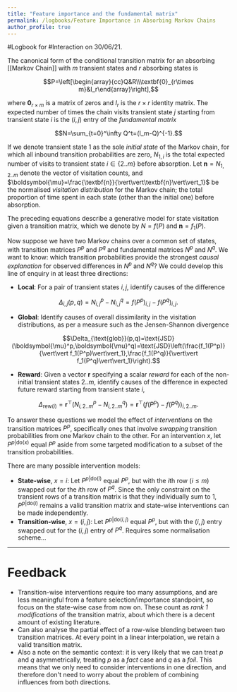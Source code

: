```yaml
---
title: "Feature importance and the fundamental matrix"
permalink: /logbooks/Feature Importance in Absorbing Markov Chains
author_profile: true
---
```


#Logbook for #Interaction on 30/06/21.

The canonical form of the conditional transition matrix for an absorbing [[Markov Chain]] with $m$ transient states and $r$ absorbing states is 

$$P=\left[\begin{array}{cc}Q&R\\\textbf{0}_{r\times m}&I_r\end{array}\right],$$

where $\textbf{0}_{r\times m}$ is a matrix of zeros and $I_r$ is the $r\times r$ identity matrix. The expected number of times the chain visits transient state $j$ starting from transient state $i$ is the $(i,j)$ entry of the *fundamental matrix*

$$N=\sum_{t=0}^\infty Q^t=(I_m-Q)^{-1}.$$

If we denote transient state $1$ as the sole *initial state* of the Markov chain, for which all inbound transition probabilities are zero, $N_{1,i}$ is the total expected number of visits to transient state $i\in\{2..m\}$ before absorption. Let $\textbf{n}=N_{1,2..m}$ denote the vector of visitation counts, and $\boldsymbol{\mu}=\frac{\textbf{n}}{\vert\vert\textbf{n}\vert\vert_1}$ be the normalised *visitation distribution* for the Markov chain; the total proportion of time spent in each state (other than the initial one) before absorption. 

The preceding equations describe a generative model for state visitation given a transition matrix, which we denote by $N=f(P)$ and $\textbf{n}=f_1(P)$.

Now suppose we have two Markov chains over a common set of states, with transition matrices $P^p$ and $P^q$ and fundamental matrices $N^p$ and $N^q$. We want to know: which transition probabilities provide the strongest *causal explanation* for observed differences in $N^p$ and $N^q$? We could develop this line of enquiry in at least three directions:
- **Local**: For a pair of transient states $i,j$, identify causes of the difference 

$$\Delta_{i,j}(p,q)=N_{i,j}^p-N_{i,j}^q= f(P^p)_{i,j}-f(P^q)_{i,j}.$$

- **Global**: Identify causes of overall dissimilarity in the visitation distributions, as per a measure such as the Jensen-Shannon divergence  

$$\Delta_{\text{glob}}(p,q)=\text{JSD}(\boldsymbol{\mu}^p,\boldsymbol{\mu}^q)=\text{JSD}\left(\frac{f_1(P^p)}{\vert\vert f_1(P^p)\vert\vert_1},\frac{f_1(P^q)}{\vert\vert f_1(P^q)\vert\vert_1}\right).$$

- **Reward**: Given a vector $\textbf{r}$ specifying a scalar *reward* for each of the non-initial transient states $2..m$, identify causes of the difference in expected future reward starting from transient state $i$,

$$\Delta_{\text{rew}(i)}=\textbf{r}^\top(N_{i,2..m}^p-N_{i,2..m}^q)=\textbf{r}^\top(f(P^p)-f(P^q))_{i,2..m}.$$

To answer these questions we model the effect of *interventions* on the transition matrices $P^p$, specifically ones that involve *swapping* transition probabilities from one Markov chain to the other. For an intervention $x$, let $P^{p\vert\text{do}(x)}$ equal $P^p$ aside from some targeted modification to a subset of the transition probabilities. 

There are many possible intervention models:

- **State-wise**, $x=i$: Let $P^{p\vert\text{do}(i)}$ equal $P^p$, but with the $i$th row ($i\leq m$) swapped out for the $i$th row of $P^q$. Since the only constraint on the transient rows of a transition matrix is that they individually sum to $1$, $P^{p\vert\text{do}(i)}$ remains a valid transition matrix and state-wise interventions can be made independently. 
- **Transition-wise**, $x=(i,j)$:  Let $P^{p\vert\text{do}(i,j)}$ equal $P^p$, but with the $(i,j)$ entry swapped out for the $(i,j)$ entry of $P^q$. Requires some normalisation scheme...

---

# Feedback
- Transition-wise interventions require too many assumptions, and are less meaningful from a feature selection/importance standpoint, so focus on the state-wise case from now on. These count as *rank 1 modifications* of the transition matrix, about which there is a decent amount of existing literature.
- Can also analyse the partial effect of a row-wise blending between two transition matrices. At every point in a linear interpolation, we retain a valid transition matrix.
- Also a note on the semantic context: it is very likely that we can treat $p$ and $q$ asymmetrically, treating $p$ as a *fact* case and $q$ as a *foil*. This means that we only need to consider interventions in one direction, and therefore don't need to worry about the problem of combining influences from both directions.